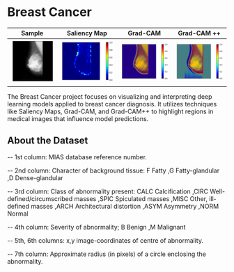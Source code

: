 # Breast Cancer

| Sample | Saliency Map | Grad-CAM | Grad-CAM ++ |
|---------|---------|---------|---------|
| ![Alt text](results/sample.png) | ![Alt text](results/Saliency.png) | ![Alt text](results/Gradcam.png) | ![Alt text](results/GradCam++.png) |


The Breast Cancer project focuses on visualizing and interpreting deep learning models applied to breast cancer diagnosis. It utilizes techniques like Saliency Maps, Grad-CAM, and Grad-CAM++ to highlight regions in medical images that influence model predictions.


## About the Dataset
-- 1st column: MIAS database reference number.

-- 2nd column: Character of background tissue: F Fatty ,G Fatty-glandular ,D Dense-glandular

-- 3rd column: Class of abnormality present: CALC Calcification ,CIRC Well-defined/circumscribed masses ,SPIC Spiculated masses ,MISC Other, ill-defined masses ,ARCH Architectural distortion ,ASYM Asymmetry ,NORM Normal

-- 4th column: Severity of abnormality; B Benign ,M Malignant

-- 5th, 6th columns: x,y image-coordinates of centre of abnormality.

-- 7th column: Approximate radius (in pixels) of a circle enclosing the abnormality.

